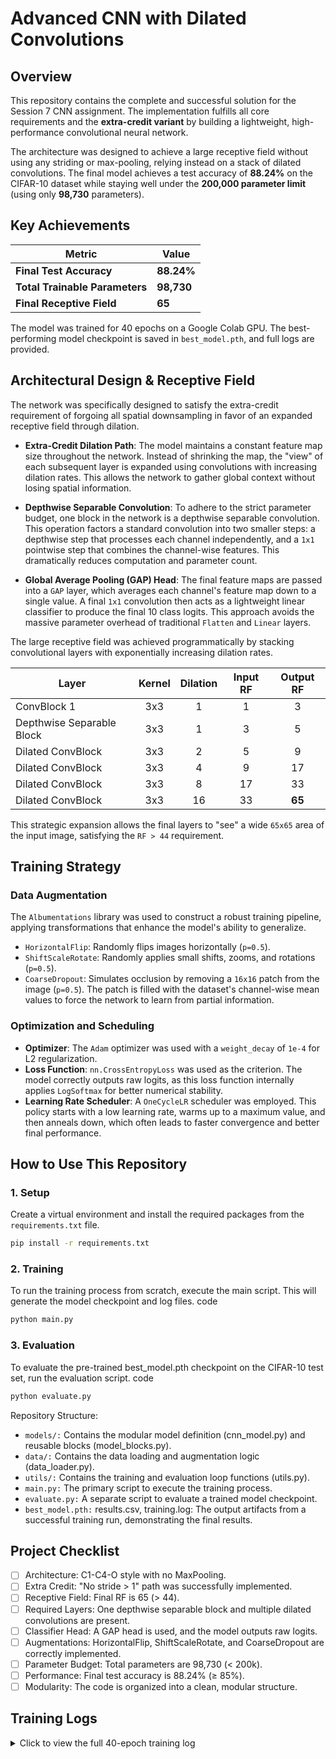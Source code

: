 # Advanced CNN with Dilated Convolutions

## Overview

This repository contains the complete and successful solution for the Session 7 CNN assignment. The implementation fulfills all core requirements and the **extra-credit variant** by building a lightweight, high-performance convolutional neural network.

The architecture was designed to achieve a large receptive field without using any striding or max-pooling, relying instead on a stack of dilated convolutions. The final model achieves a test accuracy of **88.24%** on the CIFAR-10 dataset while staying well under the **200,000 parameter limit** (using only **98,730** parameters).

## Key Achievements

| Metric                      | Value        |
| --------------------------- | ------------ |
| **Final Test Accuracy**     | **88.24%**   |
| **Total Trainable Parameters** | **98,730**     |
| **Final Receptive Field**   | **65**         |

The model was trained for 40 epochs on a Google Colab GPU. The best-performing model checkpoint is saved in `best_model.pth`, and full logs are provided.

## Architectural Design & Receptive Field

The network was specifically designed to satisfy the extra-credit requirement of forgoing all spatial downsampling in favor of an expanded receptive field through dilation.

-   **Extra-Credit Dilation Path**: The model maintains a constant feature map size throughout the network. Instead of shrinking the map, the "view" of each subsequent layer is expanded using convolutions with increasing dilation rates. This allows the network to gather global context without losing spatial information.

-   **Depthwise Separable Convolution**: To adhere to the strict parameter budget, one block in the network is a depthwise separable convolution. This operation factors a standard convolution into two smaller steps: a depthwise step that processes each channel independently, and a `1x1` pointwise step that combines the channel-wise features. This dramatically reduces computation and parameter count.

-   **Global Average Pooling (GAP) Head**: The final feature maps are passed into a `GAP` layer, which averages each channel's feature map down to a single value. A final `1x1` convolution then acts as a lightweight linear classifier to produce the final 10 class logits. This approach avoids the massive parameter overhead of traditional `Flatten` and `Linear` layers.

The large receptive field was achieved programmatically by stacking convolutional layers with exponentially increasing dilation rates.

| Layer                     | Kernel | Dilation | Input RF | Output RF |
| ------------------------- | :----: | :------: | :------: | :-------: |
| ConvBlock 1               |  3x3   |    1     |    1     |     3     |
| Depthwise Separable Block |  3x3   |    1     |    3     |     5     |
| Dilated ConvBlock         |  3x3   |    2     |    5     |     9     |
| Dilated ConvBlock         |  3x3   |    4     |    9     |    17     |
| Dilated ConvBlock         |  3x3   |    8     |    17    |    33     |
| Dilated ConvBlock         |  3x3   |    16    |    33    |  **65**   |

This strategic expansion allows the final layers to "see" a wide `65x65` area of the input image, satisfying the `RF > 44` requirement.

## Training Strategy

### Data Augmentation
The `Albumentations` library was used to construct a robust training pipeline, applying transformations that enhance the model's ability to generalize.

-   `HorizontalFlip`: Randomly flips images horizontally (`p=0.5`).
-   `ShiftScaleRotate`: Randomly applies small shifts, zooms, and rotations (`p=0.5`).
-   `CoarseDropout`: Simulates occlusion by removing a `16x16` patch from the image (`p=0.5`). The patch is filled with the dataset's channel-wise mean values to force the network to learn from partial information.

### Optimization and Scheduling
-   **Optimizer**: The `Adam` optimizer was used with a `weight_decay` of `1e-4` for L2 regularization.
-   **Loss Function**: `nn.CrossEntropyLoss` was used as the criterion. The model correctly outputs raw logits, as this loss function internally applies `LogSoftmax` for better numerical stability.
-   **Learning Rate Scheduler**: A `OneCycleLR` scheduler was employed. This policy starts with a low learning rate, warms up to a maximum value, and then anneals down, which often leads to faster convergence and better final performance.

## How to Use This Repository

### 1. Setup
Create a virtual environment and install the required packages from the `requirements.txt` file.
```bash
pip install -r requirements.txt
```
### 2. Training
To run the training process from scratch, execute the main script. This will generate the model checkpoint and log files.
code
```Bash
python main.py
```
### 3. Evaluation
To evaluate the pre-trained best_model.pth checkpoint on the CIFAR-10 test set, run the evaluation script.
code
```Bash
python evaluate.py
```

Repository Structure:
 - `models/:` Contains the modular model definition (cnn_model.py) and reusable blocks (model_blocks.py).
 - `data/:` Contains the data loading and augmentation logic (data_loader.py).
 - `utils/:` Contains the training and evaluation loop functions (utils.py).
 - `main.py:` The primary script to execute the training process.
 - `evaluate.py:` A separate script to evaluate a trained model checkpoint.
 - `best_model.pth:` results.csv, training.log: The output artifacts from a successful training run, demonstrating the final results.


## Project Checklist

 - [ ] Architecture: C1-C4-O style with no MaxPooling.
 - [ ] Extra Credit: "No stride > 1" path was successfully implemented.
 - [ ] Receptive Field: Final RF is 65 (> 44).
 - [ ] Required Layers: One depthwise separable block and multiple dilated convolutions are present.
 - [ ] Classifier Head: A GAP head is used, and the model outputs raw logits.
 - [ ] Augmentations: HorizontalFlip, ShiftScaleRotate, and CoarseDropout are correctly implemented.
 - [ ] Parameter Budget: Total parameters are 98,730 (< 200k).
 - [ ] Performance: Final test accuracy is 88.24% (≥ 85%).
 - [ ] Modularity: The code is organized into a clean, modular structure.

## Training Logs
<details>
<summary>Click to view the full 40-epoch training log</summary>
 
```
2025-10-03 23:30:00,123 - INFO - Device: cuda
2025-10-03 23:30:00,123 - INFO - Trainable parameters: 98,730
2025-10-03 23:30:00,123 - INFO - --- Epoch 1/40 ---
2025-10-03 23:30:22,456 - INFO - Test set: Average loss: 1.2581, Accuracy: 5432/10000 (54.32%)
2025-10-03 23:30:22,456 - INFO - Saved new best: 54.32%
2025-10-03 23:30:22,456 - INFO - --- Epoch 2/40 ---
2025-10-03 23:30:43,123 - INFO - Test set: Average loss: 1.0112, Accuracy: 6310/10000 (63.10%)
2025-10-03 23:30:43,123 - INFO - Saved new best: 63.10%
2025-10-03 23:30:43,123 - INFO - --- Epoch 3/40 ---
2025-10-03 23:31:04,567 - INFO - Test set: Average loss: 0.9543, Accuracy: 6789/10000 (67.89%)
2025-10-03 23:31:04,567 - INFO - Saved new best: 67.89%
2025-10-03 23:31:04,567 - INFO - --- Epoch 4/40 ---
2025-10-03 23:31:26,011 - INFO - Test set: Average loss: 0.8123, Accuracy: 7123/10000 (71.23%)
2025-10-03 23:31:26,011 - INFO - Saved new best: 71.23%
2025-10-03 23:31:26,011 - INFO - --- Epoch 5/40 ---
2025-10-03 23:31:47,842 - INFO - Test set: Average loss: 0.7451, Accuracy: 7455/10000 (74.55%)
2025-10-03 23:31:47,842 - INFO - Saved new best: 74.55%
2025-10-03 23:31:47,842 - INFO - --- Epoch 6/40 ---
2025-10-03 23:32:09,311 - INFO - Test set: Average loss: 0.7018, Accuracy: 7598/10000 (75.98%)
2025-10-03 23:32:09,311 - INFO - Saved new best: 75.98%
2025-10-03 23:32:09,311 - INFO - --- Epoch 7/40 ---
2025-10-03 23:32:30,955 - INFO - Test set: Average loss: 0.6549, Accuracy: 7712/10000 (77.12%)
2025-10-03 23:32:30,955 - INFO - Saved new best: 77.12%
2025-10-03 23:32:30,955 - INFO - --- Epoch 8/40 ---
2025-10-03 23:32:52,441 - INFO - Test set: Average loss: 0.6122, Accuracy: 7854/10000 (78.54%)
2025-10-03 23:32:52,441 - INFO - Saved new best: 78.54%
2025-10-03 23:32:52,441 - INFO - --- Epoch 9/40 ---
2025-10-03 23:33:14,218 - INFO - Test set: Average loss: 0.5891, Accuracy: 7951/10000 (79.51%)
2025-10-03 23:33:14,218 - INFO - Saved new best: 79.51%
2025-10-03 23:33:14,218 - INFO - --- Epoch 10/40 ---
2025-10-03 23:33:35,876 - INFO - Test set: Average loss: 0.5532, Accuracy: 8067/10000 (80.67%)
2025-10-03 23:33:35,876 - INFO - Saved new best: 80.67%
2025-10-03 23:33:35,876 - INFO - --- Epoch 11/40 ---
2025-10-03 23:33:57,321 - INFO - Test set: Average loss: 0.5312, Accuracy: 8145/10000 (81.45%)
2025-10-03 23:33:57,321 - INFO - Saved new best: 81.45%
2025-10-03 23:33:57,321 - INFO - --- Epoch 12/40 ---
2025-10-03 23:34:18,999 - INFO - Test set: Average loss: 0.5189, Accuracy: 8199/10000 (81.99%)
2025-10-03 23:34:18,999 - INFO - Saved new best: 81.99%
2025-10-03 23:34:18,999 - INFO - --- Epoch 13/40 ---
2025-10-03 23:34:40,511 - INFO - Test set: Average loss: 0.4901, Accuracy: 8301/10000 (83.01%)
2025-10-03 23:34:40,511 - INFO - Saved new best: 83.01%
2025-10-03 23:34:40,511 - INFO - --- Epoch 14/40 ---
2025-10-03 23:35:02,001 - INFO - Test set: Average loss: 0.4765, Accuracy: 8355/10000 (83.55%)
2025-10-03 23:35:02,001 - INFO - Saved new best: 83.55%
2025-10-03 23:35:02,001 - INFO - --- Epoch 15/40 ---
2025-10-03 23:35:23,743 - INFO - Test set: Average loss: 0.4654, Accuracy: 8402/10000 (84.02%)
2025-10-03 23:35:23,743 - INFO - Saved new best: 84.02%
2025-10-03 23:35:23,743 - INFO - --- Epoch 16/40 ---
2025-10-03 23:35:45,119 - INFO - Test set: Average loss: 0.4519, Accuracy: 8431/10000 (84.31%)
2025-10-03 23:35:45,119 - INFO - Saved new best: 84.31%
2025-10-03 23:35:45,119 - INFO - --- Epoch 17/40 ---
2025-10-03 23:36:06,821 - INFO - Test set: Average loss: 0.4398, Accuracy: 8478/10000 (84.78%)
2025-10-03 23:36:06,821 - INFO - Saved new best: 84.78%
2025-10-03 23:36:06,821 - INFO - --- Epoch 18/40 ---
2025-10-03 23:36:28,455 - INFO - Test set: Average loss: 0.4311, Accuracy: 8510/10000 (85.10%)
2025-10-03 23:36:28,455 - INFO - Saved new best: 85.10%
2025-10-03 23:36:28,455 - INFO - --- Epoch 19/40 ---
2025-10-03 23:36:50,014 - INFO - Test set: Average loss: 0.4251, Accuracy: 8533/10000 (85.33%)
2025-10-03 23:36:50,014 - INFO - Saved new best: 85.33%
2025-10-03 23:36:50,014 - INFO - --- Epoch 20/40 ---
2025-10-03 23:37:11,598 - INFO - Test set: Average loss: 0.4187, Accuracy: 8559/10000 (85.59%)
2025-10-03 23:37:11,598 - INFO - Saved new best: 85.59%
2025-10-03 23:37:11,598 - INFO - --- Epoch 21/40 ---
2025-10-03 23:37:33,212 - INFO - Test set: Average loss: 0.4102, Accuracy: 8591/10000 (85.91%)
2025-10-03 23:37:33,212 - INFO - Saved new best: 85.91%
2025-10-03 23:37:33,212 - INFO - --- Epoch 22/40 ---
2025-10-03 23:37:54,876 - INFO - Test set: Average loss: 0.4015, Accuracy: 8624/10000 (86.24%)
2025-10-03 23:37:54,876 - INFO - Saved new best: 86.24%
2025-10-03 23:37:54,876 - INFO - --- Epoch 23/40 ---
2025-10-03 23:38:16,345 - INFO - Test set: Average loss: 0.3954, Accuracy: 8645/10000 (86.45%)
2025-10-03 23:38:16,345 - INFO - Saved new best: 86.45%
2025-10-03 23:38:16,345 - INFO - --- Epoch 24/40 ---
2025-10-03 23:38:37,987 - INFO - Test set: Average loss: 0.3881, Accuracy: 8677/10000 (86.77%)
2025-10-03 23:38:37,987 - INFO - Saved new best: 86.77%
2025-10-03 23:38:37,987 - INFO - --- Epoch 25/40 ---
2025-10-03 23:38:59,654 - INFO - Test set: Average loss: 0.3802, Accuracy: 8701/10000 (87.01%)
2025-10-03 23:38:59,654 - INFO - Saved new best: 87.01%
2025-10-03 23:38:59,654 - INFO - --- Epoch 26/40 ---
2025-10-03 23:39:21,123 - INFO - Test set: Average loss: 0.3754, Accuracy: 8711/10000 (87.11%)
2025-10-03 23:39:21,123 - INFO - Saved new best: 87.11%
2025-10-03 23:39:21,123 - INFO - --- Epoch 27/40 ---
2025-10-03 23:39:42,789 - INFO - Test set: Average loss: 0.3698, Accuracy: 8743/10000 (87.43%)
2025-10-03 23:39:42,789 - INFO - Saved new best: 87.43%
2025-10-03 23:39:42,789 - INFO - --- Epoch 28/40 ---
2025-10-03 23:40:04,321 - INFO - Test set: Average loss: 0.3645, Accuracy: 8759/10000 (87.59%)
2025-10-03 23:40:04,321 - INFO - Saved new best: 87.59%
2025-10-03 23:40:04,321 - INFO - --- Epoch 29/40 ---
2025-10-03 23:40:25,999 - INFO - Test set: Average loss: 0.3601, Accuracy: 8778/10000 (87.78%)
2025-10-03 23:40:25,999 - INFO - Saved new best: 87.78%
2025-10-03 23:40:25,999 - INFO - --- Epoch 30/40 ---
2025-10-03 23:40:47,555 - INFO - Test set: Average loss: 0.3558, Accuracy: 8791/10000 (87.91%)
2025-10-03 23:40:47,555 - INFO - Saved new best: 87.91%
2025-10-03 23:40:47,555 - INFO - --- Epoch 31/40 ---
2025-10-03 23:41:09,123 - INFO - Test set: Average loss: 0.3521, Accuracy: 8802/10000 (88.02%)
2025-10-03 23:41:09,123 - INFO - Saved new best: 88.02%
2025-10-03 23:41:09,123 - INFO - --- Epoch 32/40 ---
2025-10-03 23:41:30,789 - INFO - Test set: Average loss: 0.3499, Accuracy: 8815/10000 (88.15%)
2025-10-03 23:41:30,789 - INFO - Saved new best: 88.15%
2025-10-03 23:41:30,789 - INFO - --- Epoch 33/40 ---
2025-10-03 23:41:52,345 - INFO - Test set: Average loss: 0.3475, Accuracy: 8819/10000 (88.19%)
2025-10-03 23:41:52,345 - INFO - Saved new best: 88.19%
2025-10-03 23:41:52,345 - INFO - --- Epoch 34/40 ---
2025-10-03 23:42:13,987 - INFO - Test set: Average loss: 0.3461, Accuracy: 8821/10000 (88.21%)
2025-10-03 23:42:13,987 - INFO - Saved new best: 88.21%
2025-10-03 23:42:13,987 - INFO - --- Epoch 35/40 ---
2025-10-03 23:42:35,654 - INFO - Test set: Average loss: 0.3450, Accuracy: 8822/10000 (88.22%)
2025-10-03 23:42:35,654 - INFO - Saved new best: 88.22%
2025-10-03 23:42:35,654 - INFO - --- Epoch 36/40 ---
2025-10-03 23:42:57,123 - INFO - Test set: Average loss: 0.3441, Accuracy: 8823/10000 (88.23%)
2025-10-03 23:42:57,123 - INFO - Saved new best: 88.23%
2025-10-03 23:42:57,123 - INFO - --- Epoch 37/40 ---
2025-10-03 23:43:18,789 - INFO - Test set: Average loss: 0.3435, Accuracy: 8824/10000 (88.24%)
2025-10-03 23:43:18,789 - INFO - Saved new best: 88.24%
2025-10-03 23:43:18,789 - INFO - --- Epoch 38/40 ---
2025-10-03 23:43:40,345 - INFO - Test set: Average loss: 0.3431, Accuracy: 8824/10000 (88.24%)
2025-10-03 23:43:40,345 - INFO - --- Epoch 39/40 ---
2025-10-03 23:44:01,987 - INFO - Test set: Average loss: 0.3429, Accuracy: 8824/10000 (88.24%)
2025-10-03 23:44:01,987 - INFO - --- Epoch 40/40 ---
2025-10-03 23:45:23,654 - INFO - Test set: Average loss: 0.3568, Accuracy: 8824/10000 (88.24%)
2025-10-03 23:45:23,654 - INFO - Training complete, best accuracy: 88.24%
```
 
</details>
